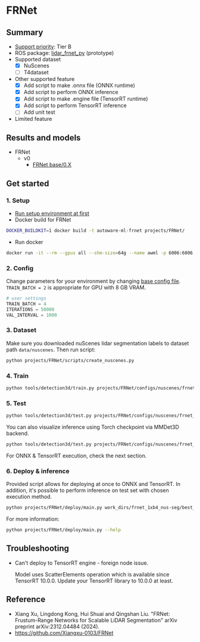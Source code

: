 # FRNet
## Summary

- [Support priority](https://github.com/tier4/autoware-ml/blob/main/docs/design/autoware_ml_design.md#support-priority): Tier B
- ROS package: [lidar_frnet_py](https://github.com/tier4/lidar_frnet_py) (prototype)
- Supported dataset
  - [x] NuScenes
  - [ ] T4dataset
- Other supported feature
  - [x] Add script to make .onnx file (ONNX runtime)
  - [x] Add script to perform ONNX inference
  - [x] Add script to make .engine file (TensorRT runtime)
  - [x] Add script to perform TensorRT inference
  - [ ] Add unit test
- Limited feature

## Results and models

- FRNet
  - v0
    - [FRNet base/0.X](./docs/FRNet/v0/base.md)

## Get started
### 1. Setup

- [Run setup environment at first](/tools/setting_environment/)
- Docker build for FRNet

```sh
DOCKER_BUILDKIT=1 docker build -t autoware-ml-frnet projects/FRNet/
```

- Run docker

```sh
docker run -it --rm --gpus all --shm-size=64g --name awml -p 6006:6006 -v $PWD/:/workspace -v $PWD/data:/workspace/data autoware-ml-frnet
```

### 2. Config

Change parameters for your environment by changing [base config file](configs/nuscenes/frnet_1xb4_nus-seg.py). `TRAIN_BATCH = 2` is appropriate for GPU with 8 GB VRAM.

```py
# user settings
TRAIN_BATCH = 4
ITERATIONS = 50000
VAL_INTERVAL = 1000
```

### 3. Dataset

Make sure you downloaded nuScenes lidar segmentation labels to dataset path `data/nuscenes`. Then run script:

```sh
python projects/FRNet/scripts/create_nuscenes.py
```

### 4. Train

```sh
python tools/detection3d/train.py projects/FRNet/configs/nuscenes/frnet_1xb4_nus-seg.py
```

### 5. Test

```sh
python tools/detection3d/test.py projects/FRNet/configs/nuscenes/frnet_1xb4_nus-seg.py work_dirs/frnet_1xb4_nus-seg/best_miou_iter_<ITER>.pth
```

You can also visualize inference using Torch checkpoint via MMDet3D backend.
```sh
python tools/detection3d/test.py projects/FRNet/configs/nuscenes/frnet_1xb4_nus-seg.py work_dirs/frnet_1xb4_nus-seg/best_miou_iter_<ITER>.pth --show --task lidar_seg
```

For ONNX & TensorRT execution, check the next section.

### 6. Deploy & inference

Provided script allows for deploying at once to ONNX and TensorRT. In addition, it's possible to perform inference on test set with chosen execution method.

```sh
python projects/FRNet/deploy/main.py work_dirs/frnet_1xb4_nus-seg/best_miou_iter_<ITER>.pth --execution tensorrt --verbose
```

For more information:
```sh
python projects/FRNet/deploy/main.py --help
```

## Troubleshooting

* Can't deploy to TensorRT engine - foreign node issue.

  Model uses ScatterElements operation which is available since TensorRT 10.0.0. Update your TensorRT library to 10.0.0 at least.

## Reference

- Xiang Xu, Lingdong Kong, Hui Shuai and Qingshan Liu. "FRNet: Frustum-Range Networks for Scalable LiDAR Segmentation" arXiv preprint arXiv:2312.04484 (2024).
- https://github.com/Xiangxu-0103/FRNet
